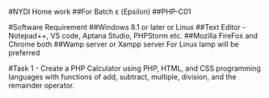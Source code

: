 #NYDI Home work
##For Batch ε (Epsilon)
##PHP-C01



#Software Requirement
##Windows 8.1 or later or Linux
##Text Editor - Notepad++, VS code, Aptana Studio, PHPStorm etc.
##Mozilla FireFox and Chrome both
##Wamp server or Xampp server
        For Linux lamp will be preferred

#Task 1 - Create a PHP Calculator using PHP, HTML, and CSS programming languages with functions of add, subtract, multiple, division, and the remainder operator.
